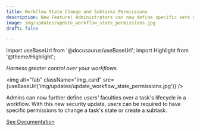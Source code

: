```yaml
---
title: Workflow State Change and Subtasks Permissions
description: New Feature! Administrators can now define specific sets of permissions users will need to change a task's state or create a subtask.
image: img/updates/update_workflow_state_permissions.jpg
draft: false

---
```


import useBaseUrl from '@docusaurus/useBaseUrl'; 
import Highlight from '@theme/Highlight';


<div className="align-center">
<div className="card">
<div className="card__header">

<span className="hero__subtitle"><em>Harness greater control over your workflows.</em></span>

</div>
<div className="card__image">

<img alt="fab" className="img_card" src={useBaseUrl('img/updates/update_workflow_state_permissions.jpg')} />
<br/>

</div>
<div className="card__body">

Admins can now further define _users'_ faculties over a task's lifecycle in a workflow. With this new security update, _users_ can be required to have specific permissions to change a task's state or create a subtask.

</div>
<div className="card__footer text-center align-padding-center">

<a className="button button--info button--block" href="/docs/documentation/admin/workflows/settings_panels/create_edit_state/#state-changes">See Documentation</a>
<br/>

</div>
</div>
</div>
